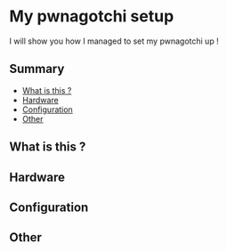 # My pwnagotchi setup
I will show you how I managed to set my pwnagotchi up !

## Summary
* [What is this ?](#what-is-this)
* [Hardware](#hardware)
* [Configuration](#configuration)
* [Other](#other)

## What is this ?

## Hardware

## Configuration

## Other
